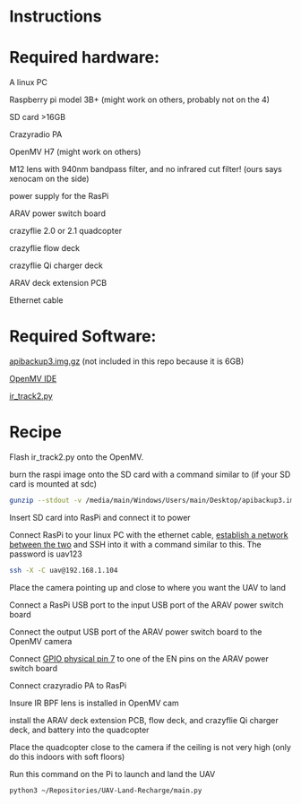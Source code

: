 # Instructions

# Required hardware:

  A linux PC

  Raspberry pi model 3B+ (might work on others, probably not on the 4)
  
  SD card >16GB
  
  Crazyradio PA
  
  OpenMV H7 (might work on others)
  
  M12 lens with 940nm bandpass filter, and no infrared cut filter! (ours says xenocam on the side)
  
  power supply for the RasPi
  
  ARAV power switch board
  
  crazyflie 2.0 or 2.1 quadcopter
  
  crazyflie flow deck
  
  crazyflie Qi charger deck
  
  ARAV deck extension PCB
  
  Ethernet cable
 
# Required Software:

[apibackup3.img.gz](https://mega.nz/file/qEw13ICT#oCqxXybzNOqPneVhp5gMI-YktHV_ouu1mNaRcVgblcE) (not included in this repo because it is 6GB)

[OpenMV IDE](https://openmv.io/pages/download)

[ir_track2.py](https://github.com/mcginnisa/UAV-Land-Recharge/blob/master/camera/ir_track2.py)

# Recipe

Flash ir_track2.py onto the OpenMV.

burn the raspi image onto the SD card with a command similar to (if your SD card is mounted at sdc)

```bash
gunzip --stdout -v /media/main/Windows/Users/main/Desktop/apibackup3.img.gz | sudo dd bs=4M of=/dev/sdc
```

Insert SD card into RasPi and connect it to power

Connect RasPi to your linux PC with the ethernet cable, [establish a network between the two](https://askubuntu.com/questions/996963/connecting-pc-and-raspberrypi-using-lan-cable)
 and SSH into it with a command similar to this. The password is uav123

```bash
ssh -X -C uav@192.168.1.104
```

Place the camera pointing up and close to where you want the UAV to land

Connect a RasPi USB port to the input USB port of the ARAV power switch board

Connect the output USB port of the ARAV power switch board to the OpenMV camera

Connect [GPIO physical pin 7](https://pinout.xyz/pinout/pin7_gpio4) to one of the EN pins on the ARAV power switch board

Connect crazyradio PA to RasPi

Insure IR BPF lens is installed in OpenMV cam
 
install the ARAV deck extension PCB, flow deck, and crazyflie Qi charger deck, and battery into the quadcopter

Place the quadcopter close to the camera if the ceiling is not very high (only do this indoors with soft floors)

Run this command on the Pi to launch and land the UAV

```bash
python3 ~/Repositories/UAV-Land-Recharge/main.py
```

